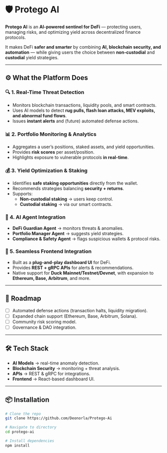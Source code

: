 # 🛡️ Protego AI

**Protego AI** is an **AI-powered sentinel for DeFi** — protecting users, managing risks, and optimizing yield across decentralized finance protocols.  

It makes DeFi **safer and smarter** by combining **AI, blockchain security, and automation** — while giving users the choice between **non-custodial** and **custodial** yield strategies.  

---

## ⚙️ What the Platform Does  

### 🔍 1. Real-Time Threat Detection  
- Monitors blockchain transactions, liquidity pools, and smart contracts.  
- Uses AI models to detect **rug pulls, flash loan attacks, MEV exploits, and abnormal fund flows**.  
- Issues **instant alerts** and (future) automated defense actions.  

### 📊 2. Portfolio Monitoring & Analytics  
- Aggregates a user’s positions, staked assets, and yield opportunities.  
- Provides **risk scores** per asset/position.  
- Highlights exposure to vulnerable protocols **in real-time**.  

### 💰 3. Yield Optimization & Staking  
- Identifies **safe staking opportunities** directly from the wallet.  
- Recommends strategies balancing **security + returns**.  
- Supports:  
  - **Non-custodial staking** → users keep control.  
  - **Custodial staking** → via our smart contracts.  

### 🤖 4. AI Agent Integration  
- **DeFi Guardian Agent** → monitors threats & anomalies.  
- **Portfolio Manager Agent** → suggests yield strategies.  
- **Compliance & Safety Agent** → flags suspicious wallets & protocol risks.  

### 🧩 5. Seamless Frontend Integration  
- Built as a **plug-and-play dashboard UI** for DeFi.  
- Provides **REST + gRPC APIs** for alerts & recommendations.  
- Native support for **Duck Mainnet/Testnet/Devnet**, with expansion to **Ethereum, Base, Arbitrum**, and more.  

---

## 🚀 Roadmap  
- [ ] Automated defense actions (transaction halts, liquidity migration).  
- [ ] Expanded chain support (Ethereum, Base, Arbitrum, Solana).  
- [ ] Community risk scoring model.  
- [ ] Governance & DAO integration.  

---

## 🛠️ Tech Stack  
- **AI Models** → real-time anomaly detection.  
- **Blockchain Security** → monitoring + threat analysis.  
- **APIs** → REST & gRPC for integrations.  
- **Frontend** → React-based dashboard UI.  

---

## 📦 Installation  
```bash
# Clone the repo
git clone https://github.com/Deonorla/Protego-Ai

# Navigate to directory
cd protego-ai

# Install dependencies
npm install
